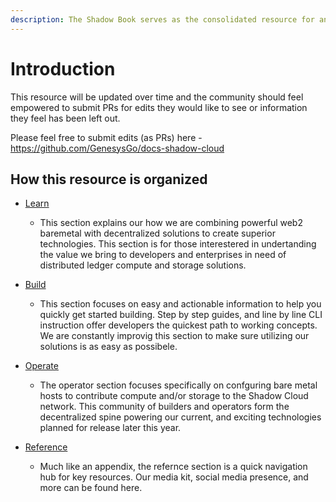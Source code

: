 ```yaml
---
description: The Shadow Book serves as the consolidated resource for anyone exploring or trying to build on top of the Shadow Ecosystem.
---
```


# Introduction

This resource will be updated over time and the community should feel empowered to submit PRs for edits they would like to see or information they feel has been left out.

Please feel free to submit edits (as PRs) here - https://github.com/GenesysGo/docs-shadow-cloud

## How this resource is organized

* [Learn](learn/README.md)
    * This section explains our how we are combining powerful web2 baremetal with decentralized solutions to create superior technologies. This section is for those interestered in undertanding the value we bring to developers and enterprises in need of distributed ledger compute and storage solutions.

* [Build](build/README.md)
    * This section focuses on easy and actionable information to help you quickly get started building. Step by step guides, and line by line CLI instruction offer developers the quickest path to working concepts. We are constantly improvig this section to make sure utilizing our solutions is as easy as possibele.

* [Operate](operate/README.md)
    * The operator section focuses specifically on confguring bare metal hosts to contribute compute and/or storage to the Shadow Cloud network. This community of builders and operators form the decentralized spine powering our current, and exciting technologies planned for release later this year.

* [Reference](reference/README.md)
    * Much like an appendix, the refernce section is a quick navigation hub for key resources. Our media kit, social media presence, and more can be found here.
